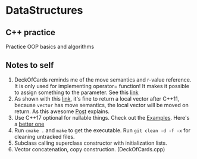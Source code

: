 # DataStructures
## C++ practice

Practice OOP basics and algorithms


## Notes to self
1. DeckOfCards reminds me of the move semantics and r-value reference. It is only used for implementing operator= function! It makes it possible to assign something to the parameter.
See this [link](https://www.internalpointers.com/post/c-rvalue-references-and-move-semantics-beginners)
2. As shown with this [link](https://stackoverflow.com/questions/15704565/efficient-way-to-return-a-stdvector-in-c), it's fine
to return a local vector after C++11, because `vector` has move semantics, the local vector will be moved on return. As this awesome [Post](https://isocpp.org/blog/2013/02/no-really-moving-a-return-value-is-easy-stackoverflow) explains.
3. Use C++17 optional for nullable things. Check out the [Examples](https://en.cppreference.com/w/cpp/utility/optional).
Here's a [better one](https://devblogs.microsoft.com/cppblog/stdoptional-how-when-and-why/)
4. Run `cmake .` and `make` to get the executable. Run `git clean -d -f -x` for cleaning untracked files.
5. Subclass calling superclass constructor with initialization lists.
6. Vector concatenation, copy construction. (DeckOfCards.cpp)